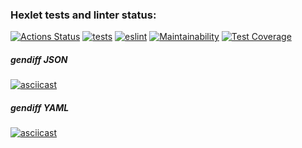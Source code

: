 ### Hexlet tests and linter status:
[![Actions Status](https://github.com/c0rnoTa/frontend-project-46/actions/workflows/hexlet-check.yml/badge.svg)](https://github.com/c0rnoTa/frontend-project-46/actions)
[![tests](https://github.com/c0rnoTa/frontend-project-46/actions/workflows/tests.yml/badge.svg)](https://github.com/c0rnoTa/frontend-project-46/actions/workflows/tests.yml)
[![eslint](https://github.com/c0rnoTa/frontend-project-46/actions/workflows/linter.yml/badge.svg)](https://github.com/c0rnoTa/frontend-project-46/actions/workflows/linter.yml)
[![Maintainability](https://api.codeclimate.com/v1/badges/3a2cbf12eabe0fcc1378/maintainability)](https://codeclimate.com/github/c0rnoTa/frontend-project-46/maintainability)
[![Test Coverage](https://api.codeclimate.com/v1/badges/3a2cbf12eabe0fcc1378/test_coverage)](https://codeclimate.com/github/c0rnoTa/frontend-project-46/test_coverage)

##### gendiff JSON
[![asciicast](https://asciinema.org/a/pdqEddzfdDvZAP65OwI6L2dgb.svg)](https://asciinema.org/a/pdqEddzfdDvZAP65OwI6L2dgb)

##### gendiff YAML
[![asciicast](https://asciinema.org/a/z2GoaBOrr2qreDEuJbkAtDUET.svg)](https://asciinema.org/a/z2GoaBOrr2qreDEuJbkAtDUET)
